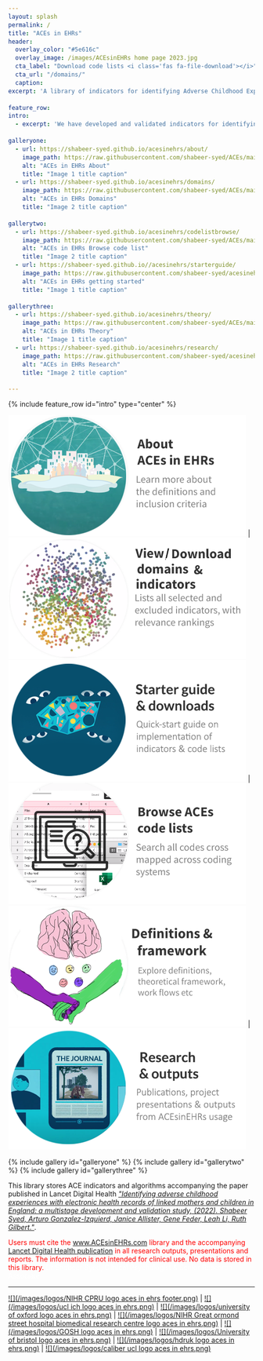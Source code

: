 ```yaml
---
layout: splash
permalink: /
title: "ACEs in EHRs"
header:
  overlay_color: "#5e616c"
  overlay_image: /images/ACEsinEHRs home page 2023.jpg
  cta_label: "Download code lists <i class='fas fa-file-download'></i>"
  cta_url: "/domains/" 
  caption: 
excerpt: 'A library of indicators for identifying Adverse Childhood Experiences (ACEs) in Electronic Health Records (EHRs) <br/> <small> Search, discover and access tools and resources to implement clinically relevant and validated indicators of ACEs in your research using EHRs. Join the millions of researchers worldwide passionate about improving the lives of children and families affected by ACEs through advancing research. <br/> <a href="https://www.thelancet.com/journals/lanpub/article/PIIS2468-2667(23)00119-6/fulltext">New study out in Lancet Public Health!</a><br/> {::nomarkdown}<iframe style="display: inline-block;" src=" " frameborder="0" scrolling="0" width="160px" height="30px"></iframe> <iframe style="display: inline-block;" src="" frameborder="0" scrolling="0" width="158px" height="30px"></iframe>{:/nomarkdown}'

feature_row:
intro:
  - excerpt: 'We have developed and validated indicators for identifying ACEs in routinely collected non-identifiable health care data of parents and children presenting to GPs, A&E, hospitals before and after birth. This website is continuously updated and provide information on definitions, concepts, measures, and  standardised tools to help users apply the developed ACE indicators to create “research-ready” datasets. [See publications here.](/research/)'

galleryone:
  - url: https://shabeer-syed.github.io/acesinehrs/about/
    image_path: https://raw.githubusercontent.com/shabeer-syed/ACEs/main/Introduction%20aces%20net.png
    alt: "ACEs in EHRs About"
    title: "Image 1 title caption"
  - url: https://shabeer-syed.github.io/acesinehrs/domains/
    image_path: https://raw.githubusercontent.com/shabeer-syed/ACEs/main/home%20view%20domains%20with%20download2.png
    alt: "ACEs in EHRs Domains"
    title: "Image 2 title caption"

gallerytwo:
  - url: https://shabeer-syed.github.io/acesinehrs/codelistbrowse/
    image_path: https://raw.githubusercontent.com/shabeer-syed/ACEs/main/code%20lists.png
    alt: "ACEs in EHRs Browse code list"
    title: "Image 2 title caption"
  - url: https://shabeer-syed.github.io//acesinehrs/starterguide/
    image_path: https://raw.githubusercontent.com/shabeer-syed/acesinehrs/master/images/ACEs%20implementation%20and%20downloads.png
    alt: "ACEs in EHRs getting started"
    title: "Image 1 title caption"

gallerythree:
  - url: https://shabeer-syed.github.io/acesinehrs/theory/
    image_path: https://raw.githubusercontent.com/shabeer-syed/ACEs/main/definitions%20NEW.png
    alt: "ACEs in EHRs Theory"
    title: "Image 1 title caption"
  - url: https://shabeer-syed.github.io/acesinehrs/research/
    image_path: https://raw.githubusercontent.com/shabeer-syed/acesinehrs/master/images/ACEsinEHRs%20research%20outputs.png
    alt: "ACEs in EHRs Research"
    title: "Image 2 title caption"

---
```

{% include feature_row id="intro" type="center" %}

 [![](https://raw.githubusercontent.com/shabeer-syed/ACEs/main/Introduction%20aces%20net.png)](https://shabeer-syed.github.io/acesinehrs/about/) |  [![](https://raw.githubusercontent.com/shabeer-syed/ACEs/main/home%20view%20domains%20with%20download2.png)](https://shabeer-syed.github.io/acesinehrs/domains/) 
  [![](https://raw.githubusercontent.com/shabeer-syed/acesinehrs/master/images/ACEs%20implementation%20and%20downloads.png)](https://shabeer-syed.github.io//acesinehrs/starterguide/) | [![](https://raw.githubusercontent.com/shabeer-syed/ACEs/main/code%20lists.png)](https://shabeer-syed.github.io/acesinehrs/codelistbrowse/) 
  [![](https://raw.githubusercontent.com/shabeer-syed/ACEs/main/definitions%20NEW.png)](https://shabeer-syed.github.io/acesinehrs/theory/) | [![](https://raw.githubusercontent.com/shabeer-syed/acesinehrs/master/images/ACEsinEHRs%20research%20outputs.png)](https://shabeer-syed.github.io/acesinehrs/research/) 

<div class="flourish-embed flourish-survey" data-src="visualisation/7342295"><script src="https://public.flourish.studio/resources/embed.js"></script></div>

{% include gallery id="galleryone" %}
{% include gallery id="gallerytwo" %}
{% include gallery id="gallerythree" %}

This library stores ACE indicators and algorithms accompanying the paper published in Lancet Digital Health [*"Identifying adverse childhood experiences with electronic health records of linked mothers and children in England: a multistage development and validation study, (2022). Shabeer Syed, Arturo Gonzalez-Izquierd, Janice Allister, Gene Feder, Leah Li, Ruth Gilbert."*](https://www.thelancet.com/journals/landig/article/PIIS2589-7500(22)00061-9/fulltext).

<span style="color:red"> Users must cite the www.ACEsinEHRs.com library and the accompanying [Lancet Digital Health publication](https://www.thelancet.com/journals/landig/article/PIIS2589-7500(22)00061-9/fulltext) in all research outputs, presentations and reports. </span>
<span style="color:red"> The information is not intended for clinical use. No data is stored in this library.</span>
<span style="color:white"> Dr Shabeer Syed, Clinical Psychologist & Senior Research Associate </span>

---

  [![](/images/logos/NIHR CPRU logo aces in ehrs footer.png)](https://www.ucl.ac.uk/children-policy-research/) | [![](/images/logos/ucl ich logo aces in ehrs.png)](https://www.ucl.ac.uk/child-health/great-ormond-street-institute-child-health-0) | [![](/images/logos/university of oxford logo aces in ehrs.png)](https://www.ox.ac.uk/) | [![](/images/logos/NIHR Great ormond street hospital biomedical research centre logo aces in ehrs.png)](https://www.gosh.nhs.uk/our-research/our-research-infrastructure/nihr-great-ormond-street-hospital-brc/) | [![](/images/logos/GOSH logo aces in ehrs.png)](https://www.gosh.nhs.uk/) | [![](/images/logos/University of bristol logo aces in ehrs.png)](https://www.bristol.ac.uk/) | [![](/images/logos/hdruk logo aces in ehrs.png)](https://www.hdruk.ac.uk/) | [![](/images/logos/caliber ucl logo aces in ehrs.png)](https://www.ucl.ac.uk/health-informatics/research/caliber) 
